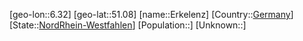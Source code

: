 ﻿---
location: [51.08,6.32]
type: City
tags:
- geo/City


SpocWebEntityId: 30050
isDeleted: false
confidential: public

---
[geo-lon::6.32]
[geo-lat::51.08]
[name::Erkelenz]
[Country::[Germany](geo/Continent/Europe/Germany.md)]
[State::[NordRhein-Westfahlen](NordRhein-Westfahlen)]
[Population::]
[Unknown::]

